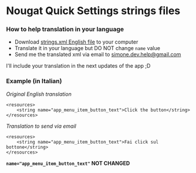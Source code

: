 <h1>Nougat Quick Settings strings files</h1>

<h3>How to help translation in your language</h3>

- Download <a href="https://github.com/simonesestito/nougat_quickSettings/blob/master/strings.xml">strings.xml English file</a> to your computer
- Translate it in your language but DO NOT change <code>name</code> value
- Send me the translated xml via email to <a href="mailto:simone.dev.help@gmail.com">simone.dev.help@gmail.com</a>

I'll include your translation in the next updates of the app ;D

<h3>Example (in Italian)</h3>

<i>Original English translation</i>

    <resources>
        <string name="app_menu_item_button_text">Click the button</string>
    </resources>


<i>Translation to send via email</i>

    <resources>
        <string name="app_menu_item_button_text">Fai click sul bottone</string>
    </resources>
    

<b><code>name="app_menu_item_button_text"</code> NOT CHANGED</b>
